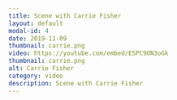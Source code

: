 ```yaml
---
title: Scene with Carrie Fisher
layout: default
modal-id: 4
date: 2019-11-09
thumbnail: carrie.png
video: https://youtube.com/embed/ESPC9ON3oGk
thumbnail: carrie.png
alt: Carrie Fisher
category: video
description: Scene with Carrie Fisher
---
```

